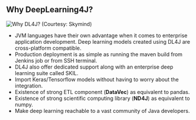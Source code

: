 

## Why DeepLearning4J?

![Why DL4J?](https://user-images.githubusercontent.com/517415/58405629-83197480-8085-11e9-9f24-9b45058b62d5.png)
(Courtesy: Skymind)






 - JVM languages have their own advantage when it comes to enterprise application development. Deep learning models created using DL4J are cross-platform compatible.
 - Production deployment is as simple as running the maven build from Jenkins job or from SSH terminal. 
 - DL4J also offer dedicated support along with an enterprise deep learning suite called SKIL.
 - Import Keras/Tensorflow models without having to worry about the integration.
 - Existence of strong ETL component (**DataVec**) as equivalent to pandas.
 - Existence of strong scientific computing library (**ND4J**) as equivalent to numpy. 
 - Make deep learning reachable to a vast community of Java developers.

